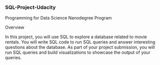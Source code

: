 <h3> SQL-Project-Udacity</h3>

Programming for Data Science Nanodegree Program

Overview

In this project, you will use SQL to explore a database related to movie rentals. You will write SQL code to run SQL queries and answer interesting questions about the database. As part of your project submission, you will run SQL queries and build visualizations to showcase the output of your queries.
